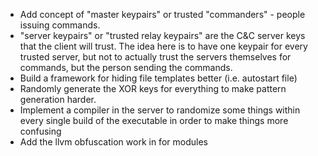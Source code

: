  - Add concept of "master keypairs" or trusted "commanders" - people
   issuing commands.
 - "server keypairs" or "trusted relay keypairs" are the C&C server keys
   that the client will trust. The idea here is to have one keypair for
   every trusted server, but not to actually trust the servers
   themselves for commands, but the person sending the commands.
 - Build a framework for hiding file templates better (i.e. autostart
   file)
 - Randomly generate the XOR keys for everything to make pattern
   generation harder.
 - Implement a compiler in the server to randomize some things within
   every single build of the executable in order to make things more
   confusing
 - Add the llvm obfuscation work in for modules
